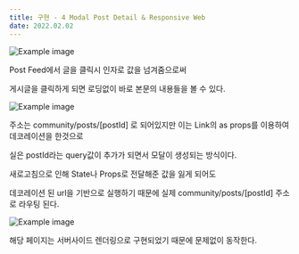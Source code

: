 ```yaml
---
title: 구현 - 4 Modal Post Detail & Responsive Web
date: 2022.02.02
---
```


![Example image](https://imagedelivery.net/x2vrVGmUfxi_qt-pjNxZ6g/863d2c11-0743-40ef-94bc-e997c991be00/public)

Post Feed에서 글을 클릭시 인자로 값을 넘겨줌으로써

게시글을 클릭하게 되면 로딩없이 바로 본문의 내용들을 볼 수 있다.

![Example image](https://imagedelivery.net/x2vrVGmUfxi_qt-pjNxZ6g/6441b828-d565-428f-d64b-7698609f8e00/public)

주소는 community/posts/[postId] 로 되어있지만 이는 Link의 as props를 이용하여 데코레이션을 한것으로

실은 postId라는 query값이 추가가 되면서 모달이 생성되는 방식이다.

새로고침으로 인해 State나 Props로 전달해준 값을 잃게 되어도

데코레이션 된 url을 기반으로 실행하기 때문에 실제 community/posts/[postId] 주소로 라우팅 된다.

![Example image](https://imagedelivery.net/x2vrVGmUfxi_qt-pjNxZ6g/3d191bea-741c-4c1a-638d-c592a846c100/public)

해당 페이지는 서버사이드 렌더링으로 구현되었기 때문에 문제없이 동작한다.
